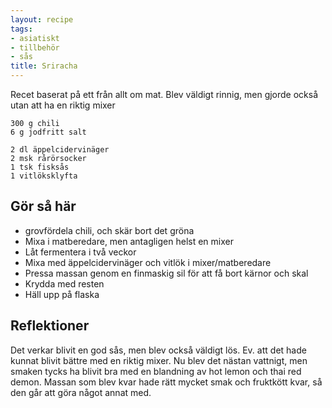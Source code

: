 ```yaml
---
layout: recipe
tags:
- asiatiskt
- tillbehör
- sås
title: Sriracha
---
```




Recet baserat på ett från allt om mat. Blev väldigt rinnig, men gjorde också utan att ha en riktig mixer

```
300 g chili
6 g jodfritt salt

2 dl äppelcidervinäger
2 msk rårörsocker
1 tsk fisksås
1 vitlöksklyfta
```
## Gör så här
* grovfördela chili, och skär bort det gröna
* Mixa i matberedare, men antagligen helst en mixer
* Låt fermentera i två veckor
* Mixa med äppelcidervinäger och vitlök i mixer/matberedare
* Pressa massan genom en finmaskig sil för att få bort kärnor och skal
* Krydda med resten
* Häll upp på flaska

## Reflektioner
Det verkar blivit en god sås, men blev också väldigt lös. Ev. att det hade
kunnat blivit bättre med en riktig mixer. Nu blev det nästan vattnigt, men
smaken tycks ha blivit bra med en blandning av hot lemon och thai red demon.
Massan som blev kvar hade rätt mycket smak och fruktkött kvar, så den går att
göra något annat med.
